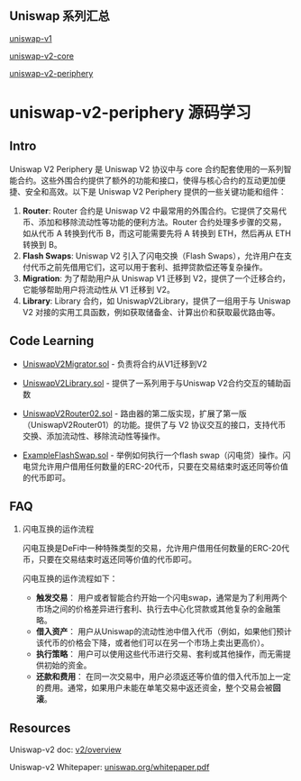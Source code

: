 ## Uniswap 系列汇总

[uniswap-v1](https://github.com/Louis-XWB/Uniswap-v1/)

[uniswap-v2-core](https://github.com/Louis-XWB/uniswap-v2-core)

[uniswap-v2-periphery](https://github.com/Louis-XWB/uniswap-v2-periphery)


# uniswap-v2-periphery 源码学习

## Intro

Uniswap V2 Periphery 是 Uniswap V2 协议中与 core 合约配套使用的一系列智能合约。这些外围合约提供了额外的功能和接口，使得与核心合约的互动更加便捷、安全和高效。以下是 Uniswap V2 Periphery 提供的一些关键功能和组件：

1) **Router**: Router 合约是 Uniswap V2 中最常用的外围合约。它提供了交易代币、添加和移除流动性等功能的便利方法。Router 合约处理多步骤的交易，如从代币 A 转换到代币 B，而这可能需要先将 A 转换到 ETH，然后再从 ETH 转换到 B。
2) **Flash Swaps**: Uniswap V2 引入了闪电交换（Flash Swaps），允许用户在支付代币之前先借用它们，这可以用于套利、抵押贷款偿还等复杂操作。
3) **Migration**: 为了帮助用户从 Uniswap V1 迁移到 V2，提供了一个迁移合约，它能够帮助用户将流动性从 V1 迁移到 V2。
4) **Library**: Library 合约，如 UniswapV2Library，提供了一组用于与 Uniswap V2 对接的实用工具函数，例如获取储备金、计算出价和获取最优路由等。

## Code Learning

* [UniswapV2Migrator.sol](https://github.com/Louis-XWB/uniswap-v2-periphery/blob/master/contracts/UniswapV2Migrator.sol) - 负责将合约从V1迁移到V2

* [UniswapV2Library.sol](https://github.com/Louis-XWB/uniswap-v2-periphery/blob/master/contracts/libraries/UniswapV2Library.sol) - 提供了一系列用于与Uniswap V2合约交互的辅助函数

* [UniswapV2Router02.sol](https://github.com/Louis-XWB/uniswap-v2-periphery/blob/master/contracts/UniswapV2Router02.sol) - 路由器的第二版实现，扩展了第一版（UniswapV2Router01）的功能。提供了与 V2 协议交互的接口，支持代币交换、添加流动性、移除流动性等操作。

* [ExampleFlashSwap.sol](https://github.com/Louis-XWB/uniswap-v2-periphery/blob/master/contracts/examples/ExampleFlashSwap.sol) - 举例如何执行一个flash swap（闪电贷）操作。闪电贷允许用户借用任何数量的ERC-20代币，只要在交易结束时返还同等价值的代币即可。  




## FAQ

1) 闪电互换的运作流程

    闪电互换是DeFi中一种特殊类型的交易，允许用户借用任何数量的ERC-20代币，只要在交易结束时返还同等价值的代币即可。

    闪电互换的运作流程如下：
    
    * **触发交易**： 用户或者智能合约开始一个闪电swap，通常是为了利用两个市场之间的价格差异进行套利、执行去中心化贷款或其他复杂的金融策略。
    * **借入资产**： 用户从Uniswap的流动性池中借入代币（例如，如果他们预计该代币的价格会下降，或者他们可以在另一个市场上卖出更高价）。
    * **执行策略**： 用户可以使用这些代币进行交易、套利或其他操作，而无需提供初始的资金。
    * **还款和费用**： 在同一次交易中，用户必须返还等价值的借入代币加上一定的费用。通常，如果用户未能在单笔交易中返还资金，整个交易会被**回滚**。
    

## Resources

Uniswap-v2 doc: [v2/overview](https://docs.uniswap.org/contracts/v2/overview)

Uniswap-v2 Whitepaper: [uniswap.org/whitepaper.pdf](https://docs.uniswap.org/whitepaper.pdf)
